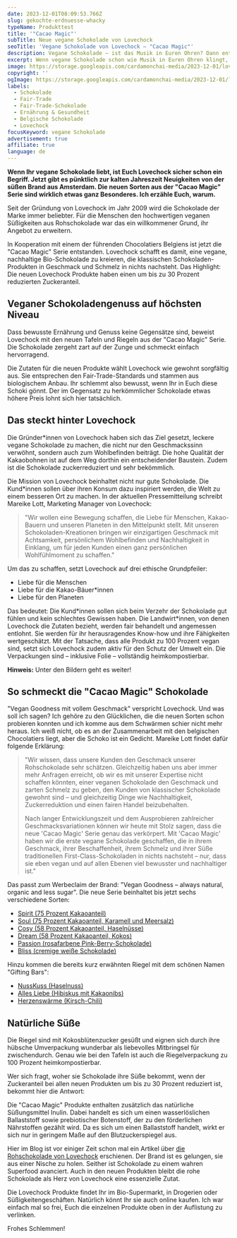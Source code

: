 ```yaml
---
date: 2023-12-01T08:09:53.766Z
slug: gekochte-erdnuesse-whacky
typeName: Produkttest
title: '"Cacao Magic"'
subTitle: Neue vegane Schokolade von Lovechock
seoTitle: 'Vegane Schokolade von Lovechock – "Cacao Magic"'
description: Vegane Schokolade – ist das Musik in Euren Ohren? Dann entdeckt jetzt die neuen Lovechock Sorten in Kooperation mit belgischen Chocolatiers!
excerpt: Wenn vegane Schokolade schon wie Musik in Euren Ohren klingt, werden Euch die neuen "Cacao Magic" Sorten von Lovechock begeistern. Die Rezepte kommen mit 30 Prozent weniger Zucker aus und die Brand arbeitet jetzt mit belgischen Chocolatiers zusammen.
image: https://storage.googleapis.com/cardamonchai-media/2023-12-01/lovechock-anne-reis-soundsvegan-com-03-jpg-imagine-080808_b07045_2048_1536/640.webp
copyright: ''
ogImage: https://storage.googleapis.com/cardamonchai-media/2023-12-01/lovechock-og-jpg-imagine-080808_b96537_1200_628/640.webp
labels:
  - Schokolade
  - Fair-Trade
  - Fair-Trade-Schokolade
  - Ernährung & Gesundheit
  - Belgische Schokolade
  - Lovechock
focusKeyword: vegane Schokolade
advertisement: true
affiliate: true
language: de
---
```


**Wenn Ihr vegane Schokolade liebt, ist Euch Lovechock sicher schon ein Begriff. Jetzt gibt es pünktlich zur kalten Jahreszeit Neuigkeiten von der süßen Brand aus Amsterdam. Die neuen Sorten aus der "Cacao Magic" Serie sind wirklich etwas ganz Besonderes. Ich erzähle Euch, warum.**

Seit der Gründung von Lovechock im Jahr 2009 wird die Schokolade der Marke immer beliebter. Für die Menschen den hochwertigen veganen Süßigkeiten aus Rohschokolade war das ein willkommener Grund, ihr Angebot zu erweitern.

In Kooperation mit einem der führenden Chocolatiers Belgiens ist jetzt die "Cacao Magic" Serie entstanden. Lovechock schafft es damit, eine vegane, nachhaltige Bio-Schokolade zu kreieren, die klassischen Schokoladen-Produkten in Geschmack und Schmelz in nichts nachsteht. Das Highlight: Die neuen Lovechock Produkte haben einen um bis zu 30 Prozent reduzierten Zuckeranteil.

## Veganer Schokoladengenuss auf höchsten Niveau

Dass bewusste Ernährung und Genuss keine Gegensätze sind, beweist Lovechock mit den neuen Tafeln und Riegeln aus der "Cacao Magic" Serie. Die Schokolade zergeht zart auf der Zunge und schmeckt einfach hervorragend.

Die Zutaten für die neuen Produkte wählt Lovechock wie gewohnt sorgfältig aus. Sie entsprechen den Fair-Trade-Standards und stammen aus biologischem Anbau. Ihr schlemmt also bewusst, wenn Ihr in Euch diese Schoki gönnt. Der im Gegensatz zu herkömmlicher Schokolade etwas höhere Preis lohnt sich hier tatsächlich.

## Das steckt hinter Lovechock

Die Gründer\*innen von Lovechock haben sich das Ziel gesetzt, leckere vegane Schokolade zu machen, die nicht nur den Geschmackssinn verwöhnt, sondern auch zum Wohlbefinden beiträgt. Die hohe Qualität der Kakaobohnen ist auf dem Weg dorthin ein entscheidender Baustein. Zudem ist die Schokolade zuckerreduziert und sehr bekömmlich.

Die Mission von Lovechock beinhaltet nicht nur gute Schokolade. Die Kund\*innen sollen über ihren Konsum dazu inspiriert werden, die Welt zu einem besseren Ort zu machen. In der aktuellen Pressemitteilung schreibt Mareike Lott, Marketing Manager von Lovechock:

> "Wir wollen eine Bewegung schaffen, die Liebe für Menschen, Kakao-Bauern und unseren Planeten in den Mittelpunkt stellt. Mit unseren Schokoladen-Kreationen bringen wir einzigartigen Geschmack mit Achtsamkeit, persönlichem Wohlbefinden und Nachhaltigkeit in Einklang, um für jeden Kunden einen ganz persönlichen Wohlfühlmoment zu schaffen."

Um das zu schaffen, setzt Lovechock auf drei ethische Grundpfeiler:

- Liebe für die Menschen
- Liebe für die Kakao-Bäuer\*innen
- Liebe für den Planeten

Das bedeutet: Die Kund\*innen sollen sich beim Verzehr der Schokolade gut fühlen und kein schlechtes Gewissen haben. Die Landwirt\*innen, von denen Lovechock die Zutaten bezieht, werden fair behandelt und angemessen entlohnt. Sie werden für ihr herausragendes Know-how und ihre Fähigkeiten wertgeschätzt. Mit der Tatsache, dass alle Produkt zu 100 Prozent vegan sind, setzt sich Lovechock zudem aktiv für den Schutz der Umwelt ein. Die Verpackungen sind – inklusive Folie – vollständig heimkompostierbar.

**Hinweis:** Unter den Bildern geht es weiter!

<Gallery name="lovechock-1" />

## So schmeckt die "Cacao Magic" Schokolade

"Vegan Goodness mit vollem Geschmack" verspricht Lovechock. Und was soll ich sagen? Ich gehöre zu den Glücklichen, die die neuen Sorten schon probieren konnten und ich komme aus dem Schwärmen schier nicht mehr heraus. Ich weiß nicht, ob es an der Zusammenarbeit mit den belgischen Chocolatiers liegt, aber die Schoko ist ein Gedicht. Mareike Lott findet dafür folgende Erklärung:

> "Wir wissen, dass unsere Kunden den Geschmack unserer Rohschokolade sehr schätzen. Gleichzeitig haben uns aber immer mehr Anfragen erreicht, ob wir es mit unserer Expertise nicht schaffen könnten, einer veganen Schokolade den Geschmack und zarten Schmelz zu geben, den Kunden von klassischer Schokolade gewohnt sind – und gleichzeitig Dinge wie Nachhaltigkeit, Zuckerreduktion und einen fairen Handel beizubehalten.
>
> Nach langer Entwicklungszeit und dem Ausprobieren zahlreicher Geschmacksvariationen können wir heute mit Stolz sagen, dass die neue 'Cacao Magic' Serie genau das verkörpert. Mit 'Cacao Magic' haben wir die erste vegane Schokolade geschaffen, die in ihrem Geschmack, ihrer Beschaffenheit, ihrem Schmelz und ihrer Süße traditionellen First-Class-Schokoladen in nichts nachsteht – nur, dass sie eben vegan und auf allen Ebenen viel bewusster und nachhaltiger ist."

Das passt zum Werbeclaim der Brand: "Vegan Goodness – always natural, organic and less sugar". Die neue Serie beinhaltet bis jetzt sechs verschiedene Sorten:

- [Spirit (75 Prozent Kakaoanteil)](https://amzn.to/3To7WxB)
- [Soul (75 Prozent Kakaoanteil, Karamell und Meersalz)](https://amzn.to/3GnFHqP)
- [Cosy (58 Prozent Kakaoanteil, Haselnüsse)](https://amzn.to/3GpOed2)
- [Dream (58 Prozent Kakaoanteil, Kokos)](https://amzn.to/3GpYlOX)
- [Passion (rosafarbene Pink-Berry-Schokolade)](https://amzn.to/3sXGn38)
- [Bliss (cremige weiße Schokolade)](https://amzn.to/3R0Gwed)

Hinzu kommen die bereits kurz erwähnten Riegel mit dem schönen Namen "Gifting Bars":

- [NussKuss (Haselnuss)](https://amzn.to/3GpdcZV)
- [Alles Liebe (Hibiskus mit Kakaonibs)](https://amzn.to/410NSD9)
- [Herzenswärme (Kirsch-Chili)](https://amzn.to/49YkSjp)

## Natürliche Süße

Die Riegel sind mit Kokosblütenzucker gesüßt und eignen sich durch ihre hübsche Umverpackung wunderbar als liebevolles Mitbringsel für zwischendurch. Genau wie bei den Tafeln ist auch die Riegelverpackung zu 100 Prozent heimkompostierbar.

Wer sich fragt, woher sie Schokolade ihre Süße bekommt, wenn der Zuckeranteil bei allen neuen Produkten um bis zu 30 Prozent reduziert ist, bekommt hier die Antwort:

Die "Cacao Magic" Produkte enthalten zusätzlich das natürliche Süßungsmittel Inulin. Dabei handelt es sich um einen wasserlöslichen Ballaststoff sowie prebiotischer Botenstoff, der zu den förderlichen Nährstoffen gezählt wird. Da es sich um einen Ballaststoff handelt, wirkt er sich nur in geringem Maße auf den Blutzuckerspiegel aus.

Hier im Blog ist vor einiger Zeit schon mal ein Artikel über [die Rohschokolade von Lovechock](/2014/10/lovechock-rocks/) erschienen. Der Brand ist es gelungen, sie aus einer Nische zu holen. Seither ist Schokolade zu einem wahren Superfood avanciert. Auch in den neuen Produkten bleibt die rohe Schokolade als Herz von Lovechock eine essenzielle Zutat.

Die Lovechock Produkte findet Ihr im Bio-Supermarkt, in Drogerien oder Süßigkeitengeschäften. Natürlich könnt Ihr sie auch online kaufen. Ich war einfach mal so frei, Euch die einzelnen Produkte oben in der Auflistung zu verlinken.

Frohes Schlemmen!

<Gallery name="lovechock-2" />
